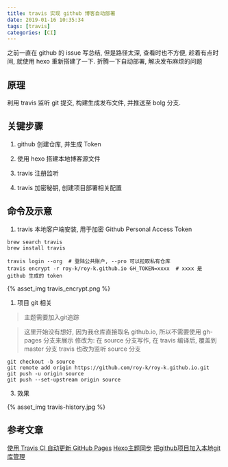 ```yaml
---
title: travis 实现 github 博客自动部署
date: 2019-01-16 10:35:34
tags: [travis]
categories: [CI]
---
```

之前一直在 github 的 issue 写总结, 但是路径太深, 查看时也不方便, 趁着有点时间, 就使用 hexo 重新搭建了一下. 折腾一下自动部署, 解决发布麻烦的问题

## 原理

利用 travis 监听 git 提交, 构建生成发布文件, 并推送至 bolg 分支.

## 关键步骤

1. github 创建仓库, 并生成 Token

2. 使用 hexo 搭建本地博客源文件

3. travis 注册监听

4. travis 加密秘钥, 创建项目部署相关配置

<!-- more -->
## 命令及示意

1. travis 本地客户端安装, 用于加密 Github Personal Access Token

```shell
brew search travis
brew install travis

travis login --org  # 登陆公共账户, --pro 可以拉取私有仓库
travis encrypt -r roy-k/roy-k.github.io GH_TOKEN=xxxx  # xxxx 是 github 生成的 token
```
{% asset_img travis_encrypt.png %}

1. 项目 git 相关

> 主题需要加入git追踪

> 这里开始没有想好, 因为我仓库直接取名 github.io, 所以不需要使用 gh-pages 分支来展示
> 修改为: 在 source 分支写作, 在 travis 编译后, 覆盖到 master 分支
> travis 也改为监听 source 分支

```shell
git checkout -b source
git remote add origin https://github.com/roy-k/roy-k.github.io.git
git push -u origin source
git push --set-upstream origin source
```

3. 效果

{% asset_img travis-history.jpg %}

## 参考文章

[使用 Travis CI 自动更新 GitHub Pages](https://notes.iissnan.com/2016/publishing-github-pages-with-travis-ci/)
[Hexo主题同步](http://w4lle.com/2016/06/06/Hexo-themes/index.html)
[把github项目加入本地git库管理](https://blog.csdn.net/samxx8/article/details/72121494)

